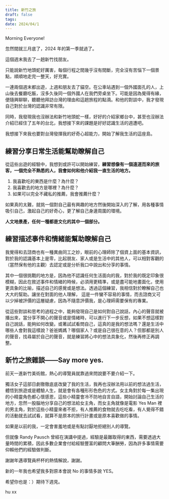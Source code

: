 ```yaml
---
title: 新竹之旅
draft: false
tags: 
date: 2024/04/1
---
```

Morning Everyone!

忽然間就三月底了，2024 年的第一季就過了。

這個週末我去了一趟新竹找朋友。

只能說新竹地頭蛇好厲害，每個行程之間幾乎沒有間斷，完全沒有苦惱下一個景點，順順地走完一整天，好充實。

一連兩個週末都出遊，上週和朋友去了貓空。在公車站遇到一個外國面孔的人，上山後去餐廳吃飯，沒多久後同一個外國人在我們旁桌坐下。可能是因為覺得有緣，便隨興聊聊，聽聽他拜訪台灣的理由和這趟旅程的點滴。和他的對談中，我才發現自己對於台灣的認識非常有限。

同時，我發現我也沒辦法和新竹地頭蛇一樣，好好的介紹家鄉台中，甚至也沒辦法介紹已經住了五年的台北，我想接下來的課題是好好認識生活的週遭吧。

我想接下來我也要對台灣發揮我的好奇心超能力，開始了解我生活的這座島。

## 練習分享日常生活能幫助瞭解自己

從這些出遊的經驗中，我想到或許可以開始練習，**練習想像有一個遠道而來的旅客，一個完全不熟悉的人，我會如何和他介紹我一直生活的地方。**

1. 我喜歡吃的東西是什麼？為什麼？
2. 我喜歡去的地方是哪裡？為什麼？
3. 如果可以完全不藏私的推薦，我會推薦什麼？

如果真的太難，就挑一個對自己最有興趣的地方然後開始深入的了解，用各種事情吸引自己，激起自己的好奇心，更了解自己身邊周圍的環境。

**人文地景產，任何一種都是文化的其中一個部分。**

## 練習描述事件和情緒能幫助瞭解自己

我覺得和去諮商也有一種異曲同工之妙，眼前的心理師除了個資上面的基本資訊，對於我的認識基本上是零，比起朋友、家人或是生活中的其他人，可以相對客觀的（當然保有他的主觀）去認定或是分析我口中說出和分享的事情。

其中一個很挑戰的地方是，因為他不認識任何生活面向的我，對於我的既定印象很模糊，因此在敘述事件和情緒的時候，必須用更精準，或是盡可能地畫面化，使用更具象的比喻，描述自己的感覺或是想法。透過這個練習，我相信對於瞭解自己也大大的幫助。讓坐在對面的他人理解， 這是一件蠻不容易的事情，而去諮商又可以少掉被評價的這層疑慮，因為不隨意評價我，是心理師需要保有的專業。

從這些對談和思考的過程之中，能夠發現自己是如何對自己說話，內心的聲音就被播出來，當分享不開心的聲音或是情緒時，可以進行下一步反想，如果不想這樣對自己說話，能夠如何改變。或著試試看問自己，這真的是我的想法嗎？還是生活中哪些人會對我這樣說？爸爸媽媽？哪個家人？或是自己很在意的人？但那都是別人的聲音，找尋屬於自己的聲音，就是練習將心中的想法具象化，然後再修正再調整。


## 新竹之旅雜談——Say more yes.

前天一進新竹美術館，熱心的導覽員就靠過來問說要不要介紹一下。

獨活女子這部日劇徹徹底底改變了我的生活，我再也沒辦法用以前的想法過生活，體悟到旅遊或是體驗人生，就是會有各種形形色色的方式。女主角對於每一集出現的小精靈角色都心懷感恩，這些小精靈會冷不防地自言自語，開始討論自己生活的地方，忽然一股腦地分享自己的想法給女主角，而女主角就像是電影 Yes Man 裡的男主角，對於這些小精靈來者不拒，有人推薦的食物就去吃吃看，有人覺得不錯的活動就去試試看，就算不是原本的旅行計畫或是原本喜歡做的事情。

如果是以前的我，一定會害羞地或是有點討厭地拒絕別人的導覽。

但就像 Randy Pausch 曾經在演講中提過，經驗是最難取得的東西，需要透過大量時間的累積，因此多數企業會付給經驗豐富的顧問大筆酬勞，因為許多事情需要仰賴他們的經驗做判斷。

謝謝年邁導覽員杯杯的熱情解說，謝謝。

新的一年我也希望我多對原本會說 No 的事情多說 YES。

希望你也是：）期待下週見。

hu xx